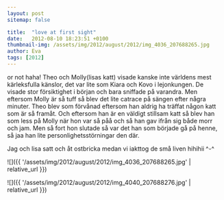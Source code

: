 ```yaml
---
layout: post
sitemap: false

title:  "love at first sight"
date:   2012-08-10 18:23:51 +0100
thumbnail-img: /assets/img/2012/august/2012/img_4036_207688265.jpg
author: Eva
tags: [2012]
---
```


or not haha! Theo och Molly(lisas katt) visade kanske inte världens mest kärleksfulla känslor, det var lite som Kiara och Kovo i lejonkungen. De visade stor försiktighet i början och bara sniffade på varandra. Men eftersom Molly är så tuff så blev det lite catrace på sängen efter några minuter. Theo blev som förvånad eftersom han aldrig ha träffat någon katt som är så framåt. Och eftersom han är en väldigt stillsam katt så blev han som less på Molly när hon var så påå och så han gav ifrån sig både morr och jam. Men så fort hon slutade så var det han som började gå på henne, så jaa han lite personlighetsstörningar den där. 

Jag och lisa satt och åt ostbricka medan vi iakttog de små liven hihihii ^-^

![]({{ '/assets/img/2012/august/2012/img_4036_207688265.jpg'  | relative_url }})

![]({{ '/assets/img/2012/august/2012/img_4040_207688276.jpg'  | relative_url }})

